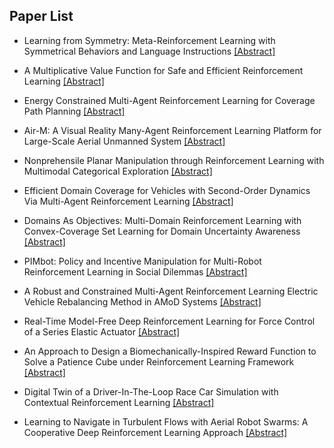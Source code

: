 ## Paper List

- Learning from Symmetry: Meta-Reinforcement Learning with Symmetrical Behaviors and Language Instructions
[[Abstract]](https://events.infovaya.com/presentation?id=107081)

- A Multiplicative Value Function for Safe and Efficient Reinforcement Learning
[[Abstract]](https://events.infovaya.com/presentation?id=107084)

- Energy Constrained Multi-Agent Reinforcement Learning for Coverage Path Planning
[[Abstract]](https://events.infovaya.com/presentation?id=107087)

- Air-M: A Visual Reality Many-Agent Reinforcement Learning Platform for Large-Scale Aerial Unmanned System
[[Abstract]](https://events.infovaya.com/presentation?id=107090)

- Nonprehensile Planar Manipulation through Reinforcement Learning with Multimodal Categorical Exploration
[[Abstract]](https://events.infovaya.com/presentation?id=107093)

- Efficient Domain Coverage for Vehicles with Second-Order Dynamics Via Multi-Agent Reinforcement Learning
[[Abstract]](https://events.infovaya.com/presentation?id=107096)

- Domains As Objectives: Multi-Domain Reinforcement Learning with Convex-Coverage Set Learning for Domain Uncertainty Awareness
[[Abstract]](https://events.infovaya.com/presentation?id=107099)

- PIMbot: Policy and Incentive Manipulation for Multi-Robot Reinforcement Learning in Social Dilemmas
[[Abstract]](https://events.infovaya.com/presentation?id=107102)

- A Robust and Constrained Multi-Agent Reinforcement Learning Electric Vehicle Rebalancing Method in AMoD Systems
[[Abstract]](https://events.infovaya.com/presentation?id=107105)

- Real-Time Model-Free Deep Reinforcement Learning for Force Control of a Series Elastic Actuator
[[Abstract]](https://events.infovaya.com/presentation?id=107108)

- An Approach to Design a Biomechanically-Inspired Reward Function to Solve a Patience Cube under Reinforcement Learning Framework
[[Abstract]](https://events.infovaya.com/presentation?id=107111)

- Digital Twin of a Driver-In-The-Loop Race Car Simulation with Contextual Reinforcement Learning
[[Abstract]](https://events.infovaya.com/presentation?id=107114)

- Learning to Navigate in Turbulent Flows with Aerial Robot Swarms: A Cooperative Deep Reinforcement Learning Approach
[[Abstract]](https://events.infovaya.com/presentation?id=107117)


